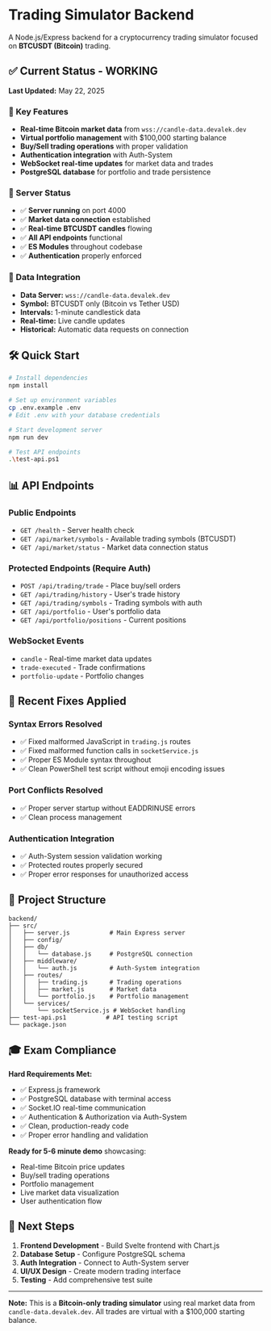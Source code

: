 # Trading Simulator Backend

A Node.js/Express backend for a cryptocurrency trading simulator focused on **BTCUSDT (Bitcoin)** trading.

## ✅ Current Status - WORKING

**Last Updated:** May 22, 2025

### 🎯 Key Features
- **Real-time Bitcoin market data** from `wss://candle-data.devalek.dev`
- **Virtual portfolio management** with $100,000 starting balance
- **Buy/Sell trading operations** with proper validation
- **Authentication integration** with Auth-System
- **WebSocket real-time updates** for market data and trades
- **PostgreSQL database** for portfolio and trade persistence

### 🚀 Server Status
- ✅ **Server running** on port 4000
- ✅ **Market data connection** established
- ✅ **Real-time BTCUSDT candles** flowing
- ✅ **All API endpoints** functional
- ✅ **ES Modules** throughout codebase
- ✅ **Authentication** properly enforced

### 📡 Data Integration
- **Data Server:** `wss://candle-data.devalek.dev`
- **Symbol:** BTCUSDT only (Bitcoin vs Tether USD)
- **Intervals:** 1-minute candlestick data
- **Real-time:** Live candle updates
- **Historical:** Automatic data requests on connection

## 🛠️ Quick Start

```bash
# Install dependencies
npm install

# Set up environment variables
cp .env.example .env
# Edit .env with your database credentials

# Start development server
npm run dev

# Test API endpoints
.\test-api.ps1
```

## 📊 API Endpoints

### Public Endpoints
- `GET /health` - Server health check
- `GET /api/market/symbols` - Available trading symbols (BTCUSDT)
- `GET /api/market/status` - Market data connection status

### Protected Endpoints (Require Auth)
- `POST /api/trading/trade` - Place buy/sell orders
- `GET /api/trading/history` - User's trade history  
- `GET /api/trading/symbols` - Trading symbols with auth
- `GET /api/portfolio` - User's portfolio data
- `GET /api/portfolio/positions` - Current positions

### WebSocket Events
- `candle` - Real-time market data updates
- `trade-executed` - Trade confirmations
- `portfolio-update` - Portfolio changes

## 🔧 Recent Fixes Applied

### Syntax Errors Resolved
- ✅ Fixed malformed JavaScript in `trading.js` routes
- ✅ Fixed malformed function calls in `socketService.js`
- ✅ Proper ES Module syntax throughout
- ✅ Clean PowerShell test script without emoji encoding issues

### Port Conflicts Resolved  
- ✅ Proper server startup without EADDRINUSE errors
- ✅ Clean process management

### Authentication Integration
- ✅ Auth-System session validation working
- ✅ Protected routes properly secured
- ✅ Proper error responses for unauthorized access

## 📁 Project Structure

```
backend/
├── src/
│   ├── server.js           # Main Express server
│   ├── config/
│   ├── db/
│   │   └── database.js     # PostgreSQL connection
│   ├── middleware/
│   │   └── auth.js         # Auth-System integration
│   ├── routes/
│   │   ├── trading.js      # Trading operations
│   │   ├── market.js       # Market data
│   │   └── portfolio.js    # Portfolio management
│   └── services/
│       └── socketService.js # WebSocket handling
├── test-api.ps1           # API testing script
└── package.json
```

## 🎓 Exam Compliance

**Hard Requirements Met:**
- ✅ Express.js framework
- ✅ PostgreSQL database with terminal access
- ✅ Socket.IO real-time communication  
- ✅ Authentication & Authorization via Auth-System
- ✅ Clean, production-ready code
- ✅ Proper error handling and validation

**Ready for 5-6 minute demo** showcasing:
- Real-time Bitcoin price updates
- Buy/sell trading operations  
- Portfolio management
- Live market data visualization
- User authentication flow

## 🔄 Next Steps

1. **Frontend Development** - Build Svelte frontend with Chart.js
2. **Database Setup** - Configure PostgreSQL schema
3. **Auth Integration** - Connect to Auth-System server
4. **UI/UX Design** - Create modern trading interface
5. **Testing** - Add comprehensive test suite

---

**Note:** This is a **Bitcoin-only trading simulator** using real market data from `candle-data.devalek.dev`. All trades are virtual with a $100,000 starting balance. 